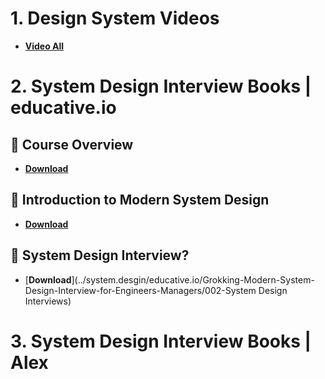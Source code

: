 # 1. Design System Videos

* [**Video All**](https://www.youtube.com/@anonystick)

# 2. System Design Interview Books | educative.io 

## :rocket: Course Overview

* [**Download**](../system.desgin/educative.io/Grokking-Modern-System-Design-Interview-for-Engineers-Managers/000-toc.pdf)

## :rocket: Introduction to Modern System Design

* [**Download**](../system.desgin/educative.io/Grokking-Modern-System-Design-Interview-for-Engineers-Managers/001-Introduction.pdf)

## :rocket: System Design Interview?

* [**Download**](../system.desgin/educative.io/Grokking-Modern-System-Design-Interview-for-Engineers-Managers/002-System Design Interviews)

# 3. System Design Interview Books | Alex 




